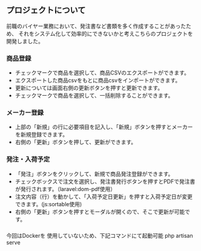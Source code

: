 

## プロジェクトについて
 前職のバイヤー業務において、発注書など書類を多く作成することがあったため、
 それをシステム化して効率的にできないかと考えこちらのプロジェクトを開発しました。


### 商品登録 
 - チェックマークで商品を選択して、商品CSVのエクスポートができます。
 - エクスポートした商品csvをもとに商品csvをインポートができます。
 - 更新については画面右側の更新ボタンを押すと更新できます。
 - チェックマークで商品を選択して、一括削除することができます。

### メーカー登録
 - 上部の「新規」の行に必要項目を記入し、「新規」ボタンを押すとメーカーを新規登録できます。
 - 右側の「更新」ボタンを押して、更新ができます。

### 発注・入荷予定
  - 「発注」ボタンをクリックして、新規で商品発注登録ができます。
  - チェックボックスで注文を選択し、発注書発行ボタンを押すとPDFで発注書が発行されます。（laravel:dom-pdf使用）
  - 注文内容（行）を動かして、「入荷予定日更新」を押すと入荷予定日が変更できます。(js:sortable使用)
  - 右側の「更新」ボタンを押すとモーダルが開くので、そこで更新が可能です。


### 
今回はDockerを 使用していないため、下記コマンドにて起動可能
    php artisan serve
    


